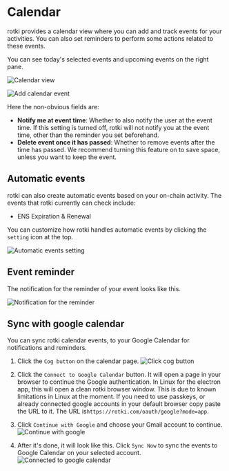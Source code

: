 # Calendar

rotki provides a calendar view where you can add and track events for your activities. You can also set reminders to perform some actions related to these events.

You can see today's selected events and upcoming events on the right pane.

![Calendar view](/images/rotki_calendar.png)

![Add calendar event](/images/rotki_add_calendar_event.png)

Here the non-obvious fields are:

- **Notify me at event time**: Whether to also notify the user at the event time. If this setting is turned off, rotki will not notify you at the event time, other than the reminder you set beforehand.
- **Delete event once it has passed**: Whether to remove events after the time has passed. We recommend turning this feature on to save space, unless you want to keep the event.

## Automatic events

rotki can also create automatic events based on your on-chain activity. The events that rotki currently can check include:

- ENS Expiration & Renewal

You can customize how rotki handles automatic events by clicking the `setting` icon at the top.

![Automatic events setting](/images/rotki_calendar_automatic_events_setting.png)

## Event reminder

The notification for the reminder of your event looks like this.

![Notification for the reminder](/images/rotki_calendar_reminder.png)

## Sync with google calendar

You can sync rotki calendar events, to your Google Calendar for notifications and reminders.

1. Click the `Cog button` on the calendar page.
   ![Click cog button](/images/connect_google_calendar_1.png)

2. Click the `Connect to Google Calendar` button. It will open a page in your browser to continue the Google authentication. In Linux for the electron app, this will open a clean rotki browser window. This is due to known limitations in Linux at the moment. If you need to use passkeys, or already connected google accounts in your default browser copy paste the URL to it. The URL is`https://rotki.com/oauth/google?mode=app`.

3. Click `Continue with Google` and choose your Gmail account to continue.
   ![Continue with google](/images/connect_google_calendar_2.png)

4. After it's done, it will look like this. Click `Sync Now` to sync the events to Google Calendar on your selected account.
   ![Connected to google calendar](/images/connect_google_calendar_3.png)
